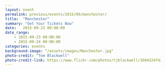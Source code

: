 ```yaml
---
layout: event
permalink: previous/events/2015/09/manchester/
title:  "Manchester"
summary: "Get Your Tickets Now"
date:   2015-09-23 00:00:00
date_range:
    - 2015-09-23 00:00:00
    - 2015-09-24 00:00:00
categories: events
background-image: “/assets/images/Manchester.jpg"
photo-credit: "Tom Blackwell"
photo-credit-link: https://www.flickr.com/photos/tjblackwell/1604324742
---
```

